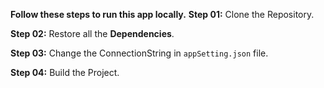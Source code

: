 **Follow these steps to run this app locally.**
**Step 01:**
Clone the Repository.

**Step 02:**
Restore all the **Dependencies**.

**Step 03:**
Change the ConnectionString in `appSetting.json` file.

**Step 04:**
Build the Project.
